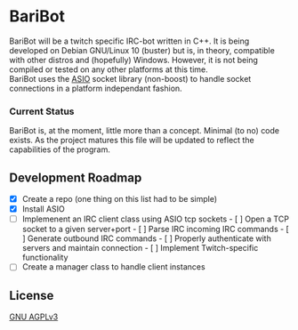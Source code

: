 # BariBot
BariBot will be a twitch specific IRC-bot written in C++.  It is being developed on Debian GNU/Linux 10 (buster) but is, in theory, compatible with other distros and (hopefully) Windows.  However, it is not being compiled or tested on any other platforms at this time.  
BariBot uses the [ASIO](https://think-async.com/Asio/index.html) socket library (non-boost) to handle socket connections in a platform independant fashion.  

### Current Status
BariBot is, at the moment, little more than a concept.  Minimal (to no) code exists.  As the project matures this file will be updated to reflect the capabilities of the program.

## Development Roadmap
- [X] Create a repo (one thing on this list had to be simple)
- [X] Install ASIO
- [ ] Implemenent an IRC client class using ASIO tcp sockets
      - [ ] Open a TCP socket to a given server+port
	  - [ ] Parse IRC incoming IRC commands
	  - [ ] Generate outbound IRC commands
	  - [ ] Properly authenticate with servers and maintain connection
	  - [ ] Implement Twitch-specific functionality
- [ ] Create a manager class to handle client instances

## License
[GNU AGPLv3](https://choosealicense.com/licenses/agpl-3.0/)
